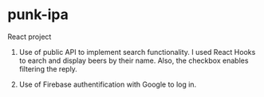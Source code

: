 # punk-ipa


React project

1. Use of public API to implement search functionality. I used React Hooks to earch and display beers by their name. Also, the checkbox enables filtering the reply.

2. Use of Firebase authentification with Google to log in.
